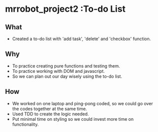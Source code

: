 # mrrobot_project2 :To-do List

## What
- Created a to-do list with 'add task', 'delete' and 'checkbox' function.

## Why
- To practice creating pure functions and testing them.
- To practice working with DOM and javascript.
- So we can plan out our day wisely using the to-do list.

## How
- We worked on one laptop and ping-pong coded, so we could go over the codes together at the same time.
- Used TDD to create the logic needed.
- Put minimal time on styling so we could invest more time on functionality.
